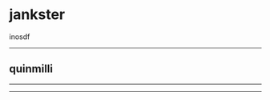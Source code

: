 
<script>
  function divit(func, root) {
    const newPre = document.createElement("pre");
    newPre.innerHTML = func.toString();
  }
</script>


# jankster

inosdf

---

## quinmilli

<div id="exer"></div>
<script>
  function cise() {
    "hoy there"
  };
  document.getElementById(exer).appendChild(divit(cise));
  console.log("huh")
</script>

---
---
